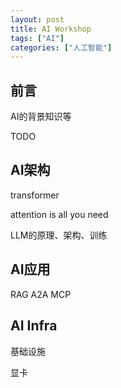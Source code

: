 ```yaml
---
layout: post
title: AI Workshop
tags: ["AI"]
categories: ["人工智能"]
---
```


## 前言

AI的背景知识等

TODO

## AI架构

transformer

attention is all you need

LLM的原理、架构、训练

## AI应用

RAG A2A MCP

## AI Infra

基础设施

显卡

